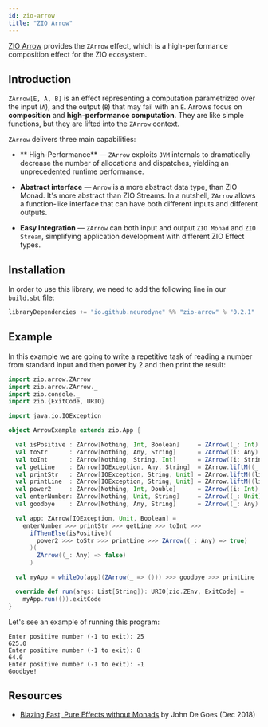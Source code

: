 ```yaml
---
id: zio-arrow
title: "ZIO Arrow"
---
```


[ZIO Arrow](https://github.com/zio-mesh/zio-arrow/) provides the `ZArrow` effect, which is a high-performance composition effect for the ZIO ecosystem.

## Introduction

`ZArrow[E, A, B]` is an effect representing a computation parametrized over the input (`A`), and the output (`B`) that may fail with an `E`. Arrows focus on **composition** and **high-performance computation**. They are like simple functions, but they are lifted into the `ZArrow` context.

`ZArrow` delivers three main capabilities:

- ** High-Performance** — `ZArrow` exploits `JVM` internals to dramatically decrease the number of allocations and dispatches, yielding an unprecedented runtime performance.

- **Abstract interface** — `Arrow` is a more abstract data type, than ZIO Monad. It's more abstract than ZIO Streams. In a nutshell, `ZArrow` allows a function-like interface that can have both different inputs and different outputs.

- **Easy Integration** — `ZArrow` can both input and output `ZIO Monad` and `ZIO Stream`, simplifying application development with different ZIO Effect types.

## Installation

In order to use this library, we need to add the following line in our `build.sbt` file:

```scala
libraryDependencies += "io.github.neurodyne" %% "zio-arrow" % "0.2.1"
```

## Example

In this example we are going to write a repetitive task of reading a number from standard input and then power by 2 and then print the result:

```scala
import zio.arrow.ZArrow
import zio.arrow.ZArrow._
import zio.console._
import zio.{ExitCode, URIO}

import java.io.IOException

object ArrowExample extends zio.App {

  val isPositive : ZArrow[Nothing, Int, Boolean]     = ZArrow((_: Int) > 0)
  val toStr      : ZArrow[Nothing, Any, String]      = ZArrow((i: Any) => i.toString)
  val toInt      : ZArrow[Nothing, String, Int]      = ZArrow((i: String) => i.toInt)
  val getLine    : ZArrow[IOException, Any, String]  = ZArrow.liftM((_: Any) => getStrLn.provideService(Console.live))
  val printStr   : ZArrow[IOException, String, Unit] = ZArrow.liftM((line: String) => putStr(line).provideService(Console.live))
  val printLine  : ZArrow[IOException, String, Unit] = ZArrow.liftM((line: String) => putStrLn(line).provideService(Console.live))
  val power2     : ZArrow[Nothing, Int, Double]      = ZArrow((i: Int) => Math.pow(i, 2))
  val enterNumber: ZArrow[Nothing, Unit, String]     = ZArrow((_: Unit) => "Enter positive number (-1 to exit): ")
  val goodbye    : ZArrow[Nothing, Any, String]      = ZArrow((_: Any) => "Goodbye!")

  val app: ZArrow[IOException, Unit, Boolean] =
    enterNumber >>> printStr >>> getLine >>> toInt >>>
      ifThenElse(isPositive)(
        power2 >>> toStr >>> printLine >>> ZArrow((_: Any) => true)
      )(
        ZArrow((_: Any) => false)
      )

  val myApp = whileDo(app)(ZArrow(_ => ())) >>> goodbye >>> printLine

  override def run(args: List[String]): URIO[zio.ZEnv, ExitCode] =
    myApp.run(()).exitCode
}
```

Let's see an example of running this program:

```
Enter positive number (-1 to exit): 25
625.0
Enter positive number (-1 to exit): 8
64.0
Enter positive number (-1 to exit): -1
Goodbye!
```

## Resources

- [Blazing Fast, Pure Effects without Monads](https://www.youtube.com/watch?v=L8AEj6IRNEE) by John De Goes (Dec 2018)
